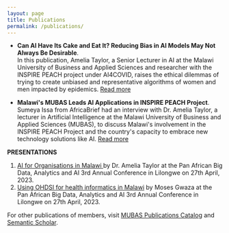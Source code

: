 ```yaml
---
layout: page
title: Publications
permalink: /publications/
---
```


* **Can AI Have Its Cake and Eat It? Reducing Bias in AI Models May Not Always Be Desirable**.
<br />In this publication, Amelia Taylor, a Senior Lecturer in AI at the Malawi University of Business and Applied Sciences and researcher with the INSPIRE PEACH project under AI4COVID, raises the ethical dilemmas of trying to create unbiased and representative algorithms of women and men impacted by epidemics. <a class="page-link" href="https://genderatwork.org/can-ai-have-its-cake-and-eat-it/" target="_blank">Read more </a>

* **Malawi's MUBAS Leads AI Applications in INSPIRE PEACH Project**.
<br />Sumeya Issa from AfricaBrief had an interview with Dr. Amelia Taylor, a lecturer in Artificial Intelligence at the Malawi University of Business and Applied Sciences (MUBAS), to discuss Malawi's involvement in the INSPIRE PEACH Project and the country's capacity to embrace new technology solutions like AI. <a class="page-link" href="https://africabrief.substack.com/p/malawis-mubas-leads-ai-applications" target="_blank">Read more </a>

**PRESENTATIONS**
1. <a class="page-link" href="https://docs.google.com/presentation/d/1HlhHs_QWGOmVDFpzyzCaEoadcYN78Von/edit?usp=share_link&ouid=103243696572721185208&rtpof=true&sd=true" target="_blank">AI for Organisations in Malawi </a> by Dr. Amelia Taylor at the Pan African Big Data, Analytics and AI 3rd Annual Conference in Lilongwe on 27th April, 2023.
2. <a class="page-link" href="https://docs.google.com/presentation/d/1jlZMlvXv9h065tyyQioN7FBik0dkq4Xx/edit?usp=share_link&ouid=103243696572721185208&rtpof=true&sd=true" target="_blank">Using OHDSI for health informatics in Malawi</a>  by Moses Gwaza at the Pan African Big Data, Analytics and AI 3rd Annual Conference in Lilongwe on 27th April, 2023.

For other publications of members, visit 
<a class="page-link" href="https://publications.mubas.ac.mw/researcher/ataylor" target="_blank">MUBAS Publications Catalog</a> and 
<a class="page-link" href="https://www.semanticscholar.org/author/Amelia-Taylor/1858776532" target="_blank">Semantic Scholar</a>. 




